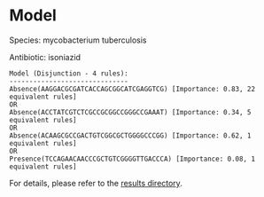 
# Model

Species: mycobacterium tuberculosis

Antibiotic: isoniazid

```
Model (Disjunction - 4 rules):
------------------------------
Absence(AAGGACGCGATCACCAGCGGCATCGAGGTCG) [Importance: 0.83, 22 equivalent rules]
OR
Absence(ACCTATCGTCTCGCCGCGGCCGGGCCGAAAT) [Importance: 0.34, 5 equivalent rules]
OR
Absence(ACAAGCGCCGACTGTCGGCGCTGGGGCCCGG) [Importance: 0.62, 1 equivalent rules]
OR
Presence(TCCAGAACAACCCGCTGTCGGGGTTGACCCA) [Importance: 0.08, 1 equivalent rules]

```

For details, please refer to the [results directory](../../../../../results/scm_b/mycobacterium%20tuberculosis/isoniazid/repeat_6/).

